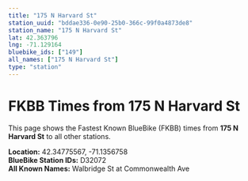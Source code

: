 ```yaml
---
title: "175 N Harvard St"
station_uuid: "bddae336-0e90-25b0-366c-99f0a4873de8"
station_name: "175 N Harvard St"
lat: 42.363796
lng: -71.129164
bluebike_ids: ["149"]
all_names: ["175 N Harvard St"]
type: "station"
---
```


# FKBB Times from 175 N Harvard St

This page shows the Fastest Known BlueBike (FKBB) times from **175 N Harvard St** to all other stations.

**Location:** 42.34775567, -71.1356758  
**BlueBike Station IDs:** D32072  
**All Known Names:** Walbridge St at Commonwealth Ave

